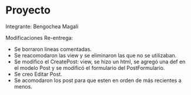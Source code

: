 # Proyecto
Integrante: Bengochea Magali

Modificaciones Re-entrega:

- Se borraron lineas comentadas.
- Se reacomodaron las view y se eliminaron las que no se utilizaban.
- Se modifico el CreatePost: view, se hizo un html, se agregó una def en el modelo Post y se modificó el formulario del PostFormulario.
- Se creo Editar Post.
- Se acomodaron los post para que esten en orden de más recientes a menos.